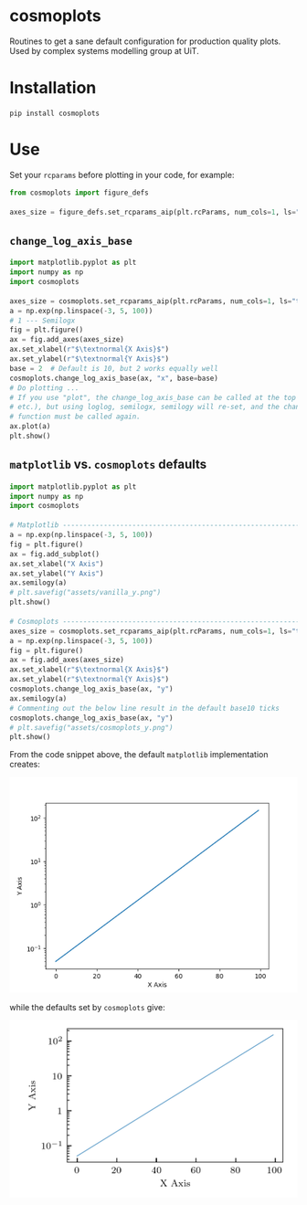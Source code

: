 # cosmoplots
Routines to get a sane default configuration for production quality plots. Used by complex systems modelling group at UiT.

# Installation
```
pip install cosmoplots
```
# Use
Set your `rcparams` before plotting in your code, for example:
```Python
from cosmoplots import figure_defs

axes_size = figure_defs.set_rcparams_aip(plt.rcParams, num_cols=1, ls="thin")
```

## `change_log_axis_base`

```python
import matplotlib.pyplot as plt
import numpy as np
import cosmoplots

axes_size = cosmoplots.set_rcparams_aip(plt.rcParams, num_cols=1, ls="thin")
a = np.exp(np.linspace(-3, 5, 100))
# 1 --- Semilogx
fig = plt.figure()
ax = fig.add_axes(axes_size)
ax.set_xlabel(r"$\textnormal{X Axis}$")
ax.set_ylabel(r"$\textnormal{Y Axis}$")
base = 2  # Default is 10, but 2 works equally well
cosmoplots.change_log_axis_base(ax, "x", base=base)
# Do plotting ...
# If you use "plot", the change_log_axis_base can be called at the top (along with add_axes
# etc.), but using loglog, semilogx, semilogy will re-set, and the change_log_axis_base
# function must be called again.
ax.plot(a)
plt.show()
```

## `matplotlib` vs. `cosmoplots` defaults

```python
import matplotlib.pyplot as plt
import numpy as np
import cosmoplots

# Matplotlib --------------------------------------------------------------------------- #
a = np.exp(np.linspace(-3, 5, 100))
fig = plt.figure()
ax = fig.add_subplot()
ax.set_xlabel("X Axis")
ax.set_ylabel("Y Axis")
ax.semilogy(a)
# plt.savefig("assets/vanilla_y.png")
plt.show()

# Cosmoplots --------------------------------------------------------------------------- #
axes_size = cosmoplots.set_rcparams_aip(plt.rcParams, num_cols=1, ls="thin")
a = np.exp(np.linspace(-3, 5, 100))
fig = plt.figure()
ax = fig.add_axes(axes_size)
ax.set_xlabel(r"$\textnormal{X Axis}$")
ax.set_ylabel(r"$\textnormal{Y Axis}$")
cosmoplots.change_log_axis_base(ax, "y")
ax.semilogy(a)
# Commenting out the below line result in the default base10 ticks
cosmoplots.change_log_axis_base(ax, "y")
# plt.savefig("assets/cosmoplots_y.png")
plt.show()
```

From the code snippet above, the default `matplotlib` implementation creates:

![vanilla matplotlib](./assets/vanilla_y.png)

while the defaults set by `cosmoplots` give:

![cosmoplots](./assets/cosmoplots_y.png)
